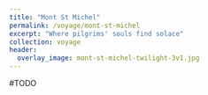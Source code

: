 ```yaml
---
title: "Mont St Michel"
permalink: /voyage/mont-st-michel
excerpt: "Where pilgrims' souls find solace"
collection: voyage
header:
  overlay_image: mont-st-michel-twilight-3v1.jpg
---
```


#TODO